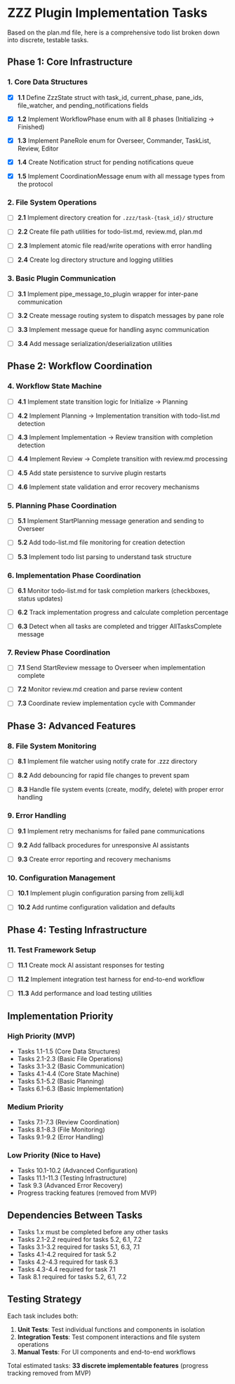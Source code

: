 # ZZZ Plugin Implementation Tasks

Based on the plan.md file, here is a comprehensive todo list broken down into discrete, testable tasks.

## Phase 1: Core Infrastructure

### 1. Core Data Structures

- [x] **1.1** Define ZzzState struct with task_id, current_phase, pane_ids, file_watcher, and pending_notifications fields

- [x] **1.2** Implement WorkflowPhase enum with all 8 phases (Initializing → Finished)

- [x] **1.3** Implement PaneRole enum for Overseer, Commander, TaskList, Review, Editor

- [x] **1.4** Create Notification struct for pending notifications queue

- [x] **1.5** Implement CoordinationMessage enum with all message types from the protocol

### 2. File System Operations

- [ ] **2.1** Implement directory creation for `.zzz/task-{task_id}/` structure

- [ ] **2.2** Create file path utilities for todo-list.md, review.md, plan.md

- [ ] **2.3** Implement atomic file read/write operations with error handling

- [ ] **2.4** Create log directory structure and logging utilities

### 3. Basic Plugin Communication

- [ ] **3.1** Implement pipe_message_to_plugin wrapper for inter-pane communication

- [ ] **3.2** Create message routing system to dispatch messages by pane role

- [ ] **3.3** Implement message queue for handling async communication

- [ ] **3.4** Add message serialization/deserialization utilities

## Phase 2: Workflow Coordination

### 4. Workflow State Machine

- [ ] **4.1** Implement state transition logic for Initialize → Planning

- [ ] **4.2** Implement Planning → Implementation transition with todo-list.md detection

- [ ] **4.3** Implement Implementation → Review transition with completion detection

- [ ] **4.4** Implement Review → Complete transition with review.md processing

- [ ] **4.5** Add state persistence to survive plugin restarts

- [ ] **4.6** Implement state validation and error recovery mechanisms

### 5. Planning Phase Coordination

- [ ] **5.1** Implement StartPlanning message generation and sending to Overseer

- [ ] **5.2** Add todo-list.md file monitoring for creation detection

- [ ] **5.3** Implement todo list parsing to understand task structure

### 6. Implementation Phase Coordination

- [ ] **6.1** Monitor todo-list.md for task completion markers (checkboxes, status updates)

- [ ] **6.2** Track implementation progress and calculate completion percentage

- [ ] **6.3** Detect when all tasks are completed and trigger AllTasksComplete message

### 7. Review Phase Coordination

- [ ] **7.1** Send StartReview message to Overseer when implementation complete

- [ ] **7.2** Monitor review.md creation and parse review content

- [ ] **7.3** Coordinate review implementation cycle with Commander

## Phase 3: Advanced Features

### 8. File System Monitoring

- [ ] **8.1** Implement file watcher using notify crate for .zzz directory

- [ ] **8.2** Add debouncing for rapid file changes to prevent spam

- [ ] **8.3** Handle file system events (create, modify, delete) with proper error handling


### 9. Error Handling

- [ ] **9.1** Implement retry mechanisms for failed pane communications

- [ ] **9.2** Add fallback procedures for unresponsive AI assistants

- [ ] **9.3** Create error reporting and recovery mechanisms

### 10. Configuration Management

- [ ] **10.1** Implement plugin configuration parsing from zellij.kdl

- [ ] **10.2** Add runtime configuration validation and defaults

## Phase 4: Testing Infrastructure

### 11. Test Framework Setup

- [ ] **11.1** Create mock AI assistant responses for testing

- [ ] **11.2** Implement integration test harness for end-to-end workflow

- [ ] **11.3** Add performance and load testing utilities

## Implementation Priority

### High Priority (MVP)

- Tasks 1.1-1.5 (Core Data Structures)
- Tasks 2.1-2.3 (Basic File Operations)
- Tasks 3.1-3.2 (Basic Communication)
- Tasks 4.1-4.4 (Core State Machine)
- Tasks 5.1-5.2 (Basic Planning)
- Tasks 6.1-6.3 (Basic Implementation)

### Medium Priority

- Tasks 7.1-7.3 (Review Coordination)
- Tasks 8.1-8.3 (File Monitoring)
- Tasks 9.1-9.2 (Error Handling)

### Low Priority (Nice to Have)

- Tasks 10.1-10.2 (Advanced Configuration)
- Tasks 11.1-11.3 (Testing Infrastructure)
- Task 9.3 (Advanced Error Recovery)
- Progress tracking features (removed from MVP)

## Dependencies Between Tasks

- Tasks 1.x must be completed before any other tasks
- Tasks 2.1-2.2 required for tasks 5.2, 6.1, 7.2
- Tasks 3.1-3.2 required for tasks 5.1, 6.3, 7.1
- Tasks 4.1-4.2 required for task 5.2
- Tasks 4.2-4.3 required for task 6.3
- Tasks 4.3-4.4 required for task 7.1
- Task 8.1 required for tasks 5.2, 6.1, 7.2

## Testing Strategy

Each task includes both:

1. **Unit Tests**: Test individual functions and components in isolation
2. **Integration Tests**: Test component interactions and file system operations
3. **Manual Tests**: For UI components and end-to-end workflows

Total estimated tasks: **33 discrete implementable features** (progress tracking removed from MVP)
